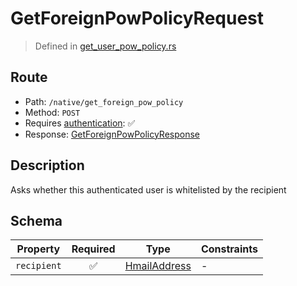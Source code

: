 # GetForeignPowPolicyRequest
> Defined in [get_user_pow_policy.rs](../../../../../interface/src/interface/routes/native/get_user_pow_policy.rs)

## Route
- Path: `/native/get_foreign_pow_policy`
- Method: `POST`
- Requires [authentication](../../../../Flows/Authentication%20Flow.md): ✅
- Response: [GetForeignPowPolicyResponse](GetForeignPowPolicyResponse.md)

## Description
Asks whether this authenticated user is whitelisted by the recipient

## Schema

| Property | Required | Type | Constraints |
| --- | :---: | --- | --- |
| `recipient` | ✅ | [HmailAddress](../../../fields/hmail_address/HmailAddress.md) |  -  |


